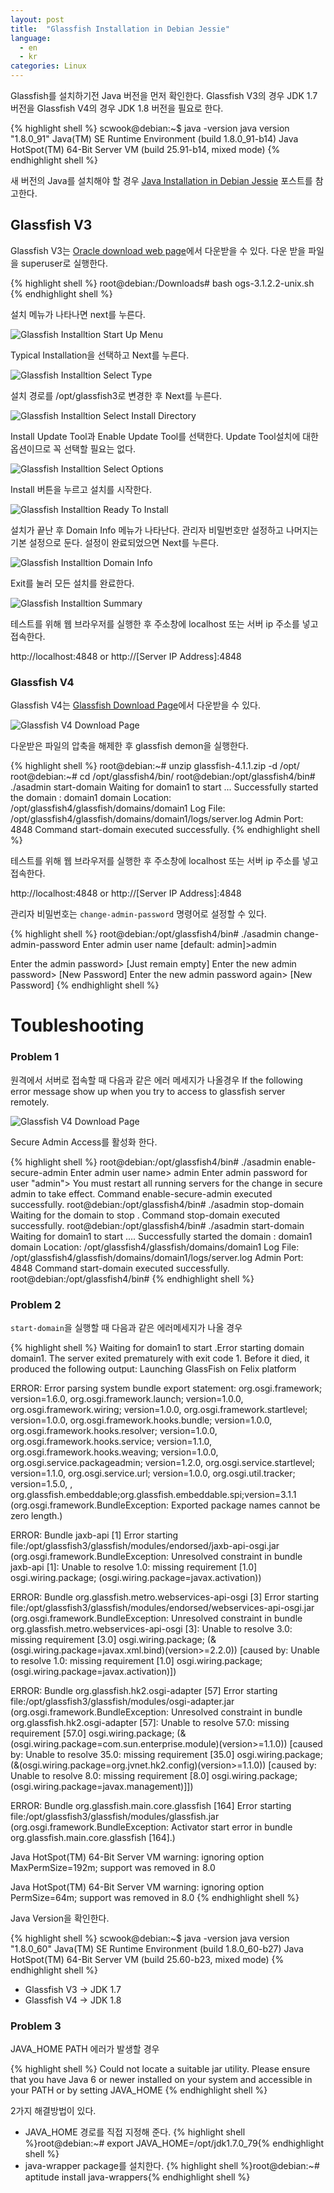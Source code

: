 ```yaml
---
layout: post
title:  "Glassfish Installation in Debian Jessie"
language:
  - en
  - kr
categories: Linux
---
```

Glassfish를 설치하기전 Java 버전을 먼저 확인한다. Glassfish V3의 경우 JDK 1.7 버전을 Glassfish V4의 경우 JDK 1.8 버전을 필요로 한다.

{% highlight shell %}
scwook@debian:~$ java -version
java version "1.8.0_91"
Java(TM) SE Runtime Environment (build 1.8.0_91-b14)
Java HotSpot(TM) 64-Bit Server VM (build 25.91-b14, mixed mode)
{% endhighlight shell %}

새 버전의 Java를 설치해야 할 경우 [Java Installation in Debian Jessie](/linux/2016/05/25/Java-installation-in-debian-jessie-kr.html) 포스트를 참고한다.

Glassfish V3
-------------
Glassfish V3는 [Oracle download web page](http://www.oracle.com/technetwork/java/javaee/downloads/index.html)에서 다운받을 수 있다.
다운 받을 파일을 superuser로 실행한다.

{% highlight shell %}
root@debian:/Downloads# bash ogs-3.1.2.2-unix.sh
{% endhighlight shell %}

설치 메뉴가 나타나면 next를 누른다.

![Glassfish Installtion Start Up Menu]({{site.url}}/images/glassfish_inst_capture_1.png)

Typical Installation을 선택하고 Next를 누른다.

![Glassfish Installtion Select Type]({{site.url}}/images/glassfish_inst_capture_2.png)

설치 경로를 /opt/glassfish3로 변경한 후 Next를 누른다.

![Glassfish Installtion Select Install Directory]({{site.url}}/images/glassfish_inst_capture_3.png)

Install Update Tool과 Enable Update Tool를 선택한다. Update Tool설치에 대한 옵션이므로 꼭 선택할 필요는 없다.

![Glassfish Installtion Select Options]({{site.url}}/images/glassfish_inst_capture_4.png)

Install 버튼을 누르고 설치를 시작한다.

![Glassfish Installtion Ready To Install]({{site.url}}/images/glassfish_inst_capture_5.png)

설치가 끝난 후 Domain Info 메뉴가 나타난다. 관리자 비밀번호만 설정하고 나머지는 기본 설정으로 둔다. 설정이 완료되었으면 Next를 누른다.

![Glassfish Installtion Domain Info]({{site.url}}/images/glassfish_inst_capture_6.png)

Exit를 눌러 모든 설치를 완료한다.

![Glassfish Installtion Summary]({{site.url}}/images/glassfish_inst_capture_7.png)

테스트를 위해 웹 브라우저를 실행한 후 주소창에 localhost 또는 서버 ip 주소를 넣고 접속한다.

http://localhost:4848 or http://[Server IP Address]:4848

### Glassfish V4

Glassfish V4는 [Glassfish Download Page](https://glassfish.java.net/download.html)에서 다운받을 수 있다.

![Glassfish V4 Download Page]({{site.url}}/images/glassfishv4_web_page_capture.png)

다운받은 파일의 압축을 해제한 후 glassfish demon을 실행한다.

{% highlight shell %}
root@debian:~# unzip glassfish-4.1.1.zip -d /opt/
root@debian:~# cd /opt/glassfish4/bin/
root@debian:/opt/glassfish4/bin# ./asadmin start-domain
Waiting for domain1 to start ...
Successfully started the domain : domain1
domain  Location: /opt/glassfish4/glassfish/domains/domain1
Log File: /opt/glassfish4/glassfish/domains/domain1/logs/server.log
Admin Port: 4848
Command start-domain executed successfully.
{% endhighlight shell %}

테스트를 위해 웹 브라우저를 실행한 후 주소창에 localhost 또는 서버 ip 주소를 넣고 접속한다.

http://localhost:4848 or http://[Server IP Address]:4848

관리자 비밀번호는 `change-admin-password` 명령어로 설정할 수 있다.

{% highlight shell %}
root@debian:/opt/glassfish4/bin# ./asadmin change-admin-password
Enter admin user name [default: admin]>admin

Enter the admin password> [Just remain empty]
Enter the new admin password> [New Password] 
Enter the new admin password again> [New Password]
{% endhighlight shell %}

Toubleshooting
==============

### Problem 1
원격에서 서버로 접속할 때 다음과 같은 에러 메세지가 나올경우
If the following error message show up when you try to access to glassfish server remotely.

![Glassfish V4 Download Page]({{site.url}}/images/glassfish_remote_login.png)

Secure Admin Access를 활성화 한다.

{% highlight shell %}
root@debian:/opt/glassfish4/bin# ./asadmin enable-secure-admin
Enter admin user name>  admin
Enter admin password for user "admin"> 
You must restart all running servers for the change in secure admin to take effect.
Command enable-secure-admin executed successfully.
root@debian:/opt/glassfish4/bin# ./asadmin stop-domain
Waiting for the domain to stop .
Command stop-domain executed successfully.
root@debian:/opt/glassfish4/bin# ./asadmin start-domain
Waiting for domain1 to start ....
Successfully started the domain : domain1
domain  Location: /opt/glassfish4/glassfish/domains/domain1
Log File: /opt/glassfish4/glassfish/domains/domain1/logs/server.log
Admin Port: 4848
Command start-domain executed successfully.
root@debian:/opt/glassfish4/bin# 
{% endhighlight shell %}

### Problem 2
`start-domain`을 실행할 때 다음과 같은 에러메세지가 나올 경우

{% highlight shell %}
Waiting for domain1 to start .Error starting domain domain1.
The server exited prematurely with exit code 1.
Before it died, it produced the following output:
Launching GlassFish on Felix platform

ERROR: Error parsing system bundle export statement: org.osgi.framework; version=1.6.0, org.osgi.framework.launch; version=1.0.0, org.osgi.framework.wiring; version=1.0.0, org.osgi.framework.startlevel; version=1.0.0, org.osgi.framework.hooks.bundle; version=1.0.0, org.osgi.framework.hooks.resolver; version=1.0.0, org.osgi.framework.hooks.service; version=1.1.0, org.osgi.framework.hooks.weaving; version=1.0.0, org.osgi.service.packageadmin; version=1.2.0, org.osgi.service.startlevel; version=1.1.0, org.osgi.service.url; version=1.0.0, org.osgi.util.tracker; version=1.5.0, , org.glassfish.embeddable;org.glassfish.embeddable.spi;version=3.1.1 (org.osgi.framework.BundleException: Exported package names cannot be zero length.)

ERROR: Bundle jaxb-api [1] Error starting file:/opt/glassfish3/glassfish/modules/endorsed/jaxb-api-osgi.jar (org.osgi.framework.BundleException: Unresolved constraint in bundle jaxb-api [1]: Unable to resolve 1.0: missing requirement [1.0] osgi.wiring.package; (osgi.wiring.package=javax.activation))

ERROR: Bundle org.glassfish.metro.webservices-api-osgi [3] Error starting file:/opt/glassfish3/glassfish/modules/endorsed/webservices-api-osgi.jar (org.osgi.framework.BundleException: Unresolved constraint in bundle org.glassfish.metro.webservices-api-osgi [3]: Unable to resolve 3.0: missing requirement [3.0] osgi.wiring.package; (&(osgi.wiring.package=javax.xml.bind)(version>=2.2.0)) [caused by: Unable to resolve 1.0: missing requirement [1.0] osgi.wiring.package; (osgi.wiring.package=javax.activation)])

ERROR: Bundle org.glassfish.hk2.osgi-adapter [57] Error starting file:/opt/glassfish3/glassfish/modules/osgi-adapter.jar (org.osgi.framework.BundleException: Unresolved constraint in bundle org.glassfish.hk2.osgi-adapter [57]: Unable to resolve 57.0: missing requirement [57.0] osgi.wiring.package; (&(osgi.wiring.package=com.sun.enterprise.module)(version>=1.1.0)) [caused by: Unable to resolve 35.0: missing requirement [35.0] osgi.wiring.package; (&(osgi.wiring.package=org.jvnet.hk2.config)(version>=1.1.0)) [caused by: Unable to resolve 8.0: missing requirement [8.0] osgi.wiring.package; (osgi.wiring.package=javax.management)]])

ERROR: Bundle org.glassfish.main.core.glassfish [164] Error starting file:/opt/glassfish3/glassfish/modules/glassfish.jar (org.osgi.framework.BundleException: Activator start error in bundle org.glassfish.main.core.glassfish [164].)

Java HotSpot(TM) 64-Bit Server VM warning: ignoring option MaxPermSize=192m; support was removed in 8.0

Java HotSpot(TM) 64-Bit Server VM warning: ignoring option PermSize=64m; support was removed in 8.0
{% endhighlight shell %}

Java Version을 확인한다.

{% highlight shell %}
scwook@debian:~$ java -version
java version "1.8.0_60"
Java(TM) SE Runtime Environment (build 1.8.0_60-b27)
Java HotSpot(TM) 64-Bit Server VM (build 25.60-b23, mixed mode)
{% endhighlight shell %}

* Glassfish V3 -> JDK 1.7
* Glassfish V4 -> JDK 1.8

### Problem 3
JAVA_HOME PATH 에러가 발생할 경우

{% highlight shell %}
Could not locate a suitable jar utility.
Please ensure that you have Java 6 or newer installed on your system and accessible in your PATH or by setting JAVA_HOME
{% endhighlight shell %}

2가지 해결방법이 있다.

* JAVA_HOME 경로를 직접 지정해 준다.
{% highlight shell %}root@debian:~# export JAVA_HOME=/opt/jdk1.7.0_79{% endhighlight shell %}
* java-wrapper package를 설치한다.
{% highlight shell %}root@debian:~# aptitude install java-wrappers{% endhighlight shell %}

